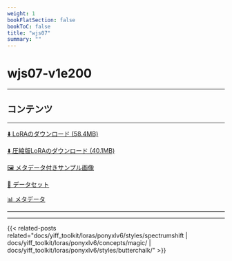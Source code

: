 ```yaml
---
weight: 1
bookFlatSection: false
bookToC: false
title: "wjs07"
summary: ""
---
```


<!--markdownlint-disable MD025 MD033 -->

# wjs07-v1e200

---

## コンテンツ

---

[⬇️ LoRAのダウンロード (58.4MB)](https://huggingface.co/k4d3/yiff_toolkit/resolve/main/ponyxl_loras/wjs07-v1e200.safetensors?download=true)

[⬇️ 圧縮版LoRAのダウンロード (40.1MB)](https://huggingface.co/k4d3/yiff_toolkit/resolve/main/ponyxl_loras_shrunk_2/wjs07-v1e200_frockpt1_th-3.55.safetensors?download=true)

[🖼️ メタデータ付きサンプル画像](https://huggingface.co/k4d3/yiff_toolkit/tree/main/static/{})

[📐 データセット](https://huggingface.co/datasets/k4d3/furry/tree/main/by_wjs07)

[📊 メタデータ](https://huggingface.co/k4d3/yiff_toolkit/raw/main/ponyxl_loras/wjs07-v1e200.json)

---

---

{{< related-posts related="docs/yiff_toolkit/loras/ponyxlv6/styles/spectrumshift | docs/yiff_toolkit/loras/ponyxlv6/concepts/magic/ | docs/yiff_toolkit/loras/ponyxlv6/styles/butterchalk/" >}}
